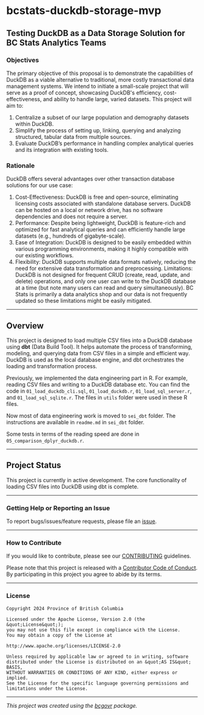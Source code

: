 <!-- 
Add a project state badge

See <https://github.com/BCDevExchange/Our-Project-Docs/blob/master/discussion/projectstates.md> 
If you have bcgovr installed and you use RStudio, click the 'Insert BCDevex Badge' Addin.
-->

bcstats-duckdb-storage-mvp
============================

## Testing DuckDB as a Data Storage Solution for BC Stats Analytics Teams

### Objectives
The primary objective of this proposal is to demonstrate the capabilities of DuckDB as a viable alternative to traditional, more costly transactional data management systems. We intend to initiate a small-scale project that will serve as a proof of concept, showcasing DuckDB's efficiency, cost-effectiveness, and ability to handle large, varied datasets. This project will aim to:
1. Centralize a subset of our large population and demography datasets within DuckDB.
2. Simplify the process of setting up, linking, querying and analyzing structured, tabular data from multiple sources.
3. Evaluate DuckDB’s performance in handling complex analytical queries and its integration with existing tools. 

### Rationale
DuckDB offers several advantages over other transaction database solutions for our use case:
1. Cost-Effectiveness: DuckDB is free and open-source, eliminating licensing costs associated with standalone database servers. DuckDB can be hosted on a local or network drive, has no software dependencies and does not require a server.
2.	Performance: Despite being lightweight, DuckDB is feature-rich and optimized for fast analytical queries and can efficiently handle large datasets (e.g., hundreds of gigabyte-scale).
3.	Ease of Integration: DuckDB is designed to be easily embedded within various programming environments, making it highly compatible with our existing workflows.
4.	Flexibility: DuckDB supports multiple data formats natively, reducing the need for extensive data transformation and preprocessing.
Limitations: DuckDB is not designed for frequent CRUD (create, read, update, and delete) operations, and only one user can write to the DuckDB database at a time (but note many users can read and query simultaneously).  BC Stats is primarily a data analytics shop and our data is not frequently updated so these limitations might be easily mitigated.

---

## Overview

This project is designed to load multiple CSV files into a DuckDB database using **dbt** (Data Build Tool). It helps automate the process of transforming, modeling, and querying data from CSV files in a simple and efficient way. DuckDB is used as the local database engine, and dbt orchestrates the loading and transformation process.

Previously, we implemented the data engineering part in R. For example, reading CSV files and writing to a DuckDB database etc. You can find the code in `01_load_duckdb_cli.sql`, `01_load_duckdb.r`, `01_load_sql_server.r`, and `01_load_sql_sqlite.r`. The files in `utils` folder were used in these R files.  

Now most of data engineering work is moved to `sei_dbt` folder. The instructions are available in `readme.md` in `sei_dbt` folder. 

Some tests in terms of the reading speed are done in `05_comparison_dplyr_duckdb.r`.

---

## Project Status

This project is currently in active development. 
The core functionality of loading CSV files into DuckDB using dbt is complete. 


---

### Getting Help or Reporting an Issue

To report bugs/issues/feature requests, please file an [issue](https://github.com/bcgov/bcstats-duckdb/issues/).

---

### How to Contribute

If you would like to contribute, please see our [CONTRIBUTING](CONTRIBUTING.md) guidelines.

Please note that this project is released with a [Contributor Code of Conduct](CODE_OF_CONDUCT.md). By participating in this project you agree to abide by its terms.

---

### License

```
Copyright 2024 Province of British Columbia

Licensed under the Apache License, Version 2.0 (the &quot;License&quot;);
you may not use this file except in compliance with the License.
You may obtain a copy of the License at

http://www.apache.org/licenses/LICENSE-2.0

Unless required by applicable law or agreed to in writing, software distributed under the License is distributed on an &quot;AS IS&quot; BASIS,
WITHOUT WARRANTIES OR CONDITIONS OF ANY KIND, either express or implied.
See the License for the specific language governing permissions and limitations under the License.
```
---
*This project was created using the [bcgovr](https://github.com/bcgov/bcgovr) package.* 
